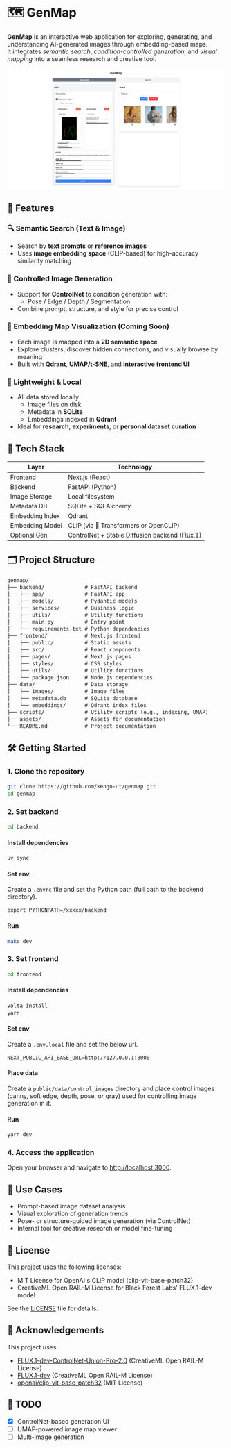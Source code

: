 # 🗺️ GenMap

**GenMap** is an interactive web application for exploring, generating, and understanding AI-generated images through embedding-based maps.  
It integrates *semantic search*, *condition-controlled generation*, and *visual mapping* into a seamless research and creative tool.

![GenMap UI Preview](./assets/genmap-preview.png)

## 🚀 Features

### 🔍 Semantic Search (Text & Image)
- Search by **text prompts** or **reference images**
- Uses **image embedding space** (CLIP-based) for high-accuracy similarity matching

### 🎨 Controlled Image Generation
- Support for **ControlNet** to condition generation with:
  - Pose / Edge / Depth / Segmentation
- Combine prompt, structure, and style for precise control

### 🧠 Embedding Map Visualization (Coming Soon)
- Each image is mapped into a **2D semantic space**
- Explore clusters, discover hidden connections, and visually browse by meaning
- Built with **Qdrant**, **UMAP/t-SNE**, and **interactive frontend UI**

### 💾 Lightweight & Local
- All data stored locally
  - Image files on disk
  - Metadata in **SQLite**
  - Embeddings indexed in **Qdrant**
- Ideal for **research**, **experiments**, or **personal dataset curation**

## 🧱 Tech Stack

| Layer | Technology |
|-------|------------|
| Frontend | Next.js (React) |
| Backend | FastAPI (Python) |
| Image Storage | Local filesystem |
| Metadata DB | SQLite + SQLAlchemy |
| Embedding Index | Qdrant |
| Embedding Model | CLIP (via 🤗 Transformers or OpenCLIP) |
| Optional Gen | ControlNet + Stable Diffusion backend (Flux.1) |

## 🗂️ Project Structure
```plaintext
genmap/
├── backend/             # FastAPI backend
│   ├── app/             # FastAPI app
│   ├── models/          # Pydantic models
│   ├── services/        # Business logic
│   ├── utils/           # Utility functions
│   ├── main.py          # Entry point
│   └── requirements.txt # Python dependencies
├── frontend/            # Next.js frontend
│   ├── public/          # Static assets
│   ├── src/             # React components
│   ├── pages/           # Next.js pages
│   ├── styles/          # CSS styles
│   ├── utils/           # Utility functions
│   └── package.json     # Node.js dependencies
├── data/                # Data storage
│   ├── images/          # Image files
│   ├── metadata.db      # SQLite database
│   └── embeddings/      # Qdrant index files
├── scripts/             # Utility scripts (e.g., indexing, UMAP)
├── assets/              # Assets for documentation
└── README.md            # Project documentation
```

## 🛠️ Getting Started

### 1. Clone the repository
```bash
git clone https://github.com/kengo-ut/genmap.git
cd genmap
```

### 2. Set backend
```bash
cd backend
```

#### Install dependencies
```bash
uv sync
```

#### Set env
Create a `.envrc` file and set the Python path (full path to the backend directory).

```
export PYTHONPATH=/xxxxx/backend
```

#### Run
```bash
make dev
```

### 3. Set frontend
```bash
cd frontend
```

#### Install dependencies
```bash
volta install
yarn
```

#### Set env
Create a `.env.local` file and set the below url.

```
NEXT_PUBLIC_API_BASE_URL=http://127.0.0.1:8000
```

#### Place data
Create a `public/data/control_images` directory and place control images (canny, soft edge, depth, pose, or gray) used for controlling image generation in it.

#### Run
```bash
yarn dev
```

### 4. Access the application
Open your browser and navigate to [http://localhost:3000](http://localhost:3000).

## 🧩 Use Cases
- Prompt-based image dataset analysis
- Visual exploration of generation trends
- Pose- or structure-guided image generation (via ControlNet)
- Internal tool for creative research or model fine-tuning

## 📜 License
This project uses the following licenses:

- MIT License for OpenAI's CLIP model (clip-vit-base-patch32)
- CreativeML Open RAIL-M License for Black Forest Labs' FLUX.1-dev model

See the [LICENSE](./LICENSE) file for details.

## 🙏 Acknowledgements
This project uses:
- [FLUX.1-dev-ControlNet-Union-Pro-2.0](https://huggingface.co/Shakker-Labs/FLUX.1-dev-ControlNet-Union-Pro-2.0) (CreativeML Open RAIL-M License)
- [FLUX.1-dev](https://huggingface.co/black-forest-labs/FLUX.1-dev) (CreativeML Open RAIL-M License)
- [openai/clip-vit-base-patch32](https://huggingface.co/openai/clip-vit-base-patch32) (MIT License)

## 💬 TODO
- [x] ControlNet-based generation UI
- [ ] UMAP-powered image map viewer
- [ ] Multi-image generation
